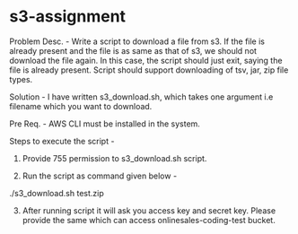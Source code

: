 # s3-assignment

Problem Desc. - Write a script to download a file from s3. If the file is already present and the file is as same as that of s3, we should not download the file again. In this case, the script should just exit, saying the file is already present. Script should support downloading of tsv, jar, zip file types. 

Solution - I have written s3_download.sh, which takes one argument i.e filename which you want to download.

Pre Req. - AWS CLI must be installed in the system.

Steps to execute the script -

1. Provide 755 permission to s3_download.sh script.

2. Run the script as command given below -

 ./s3_download.sh test.zip
 
 3. After running script it will ask you access key and secret key. Please provide the same which can access onlinesales-coding-test bucket.
